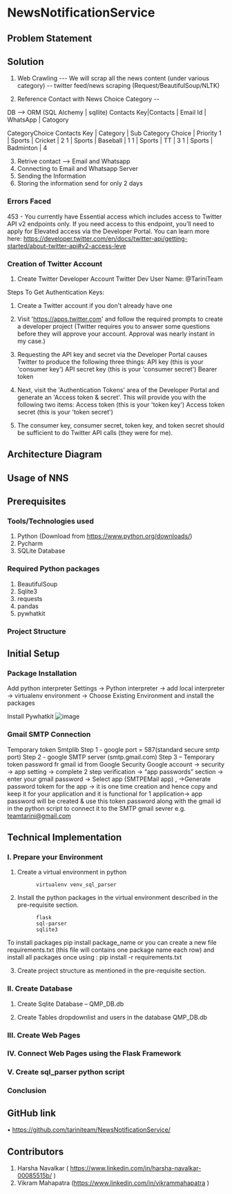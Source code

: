 # NewsNotificationService
## **Problem Statement**



## **Solution**

1) Web Crawling --- We will scrap all the news content (under various category) -- twitter feed/news scraping (Request/BeautifulSoup/NLTK)

2) Reference Contact with News Choice Category -- 

DB --> ORM (SQL Alchemy | sqllite)
Contacts 
Key|Contacts | Email Id | WhatsApp | Catogory 

CategoryChoice
Contacts Key | Category | Sub Category Choice | Priority 
1 | Sports | Cricket | 2
1 | Sports | Baseball | 1
1 | Sports | TT | 3
1 | Sports | Badminton | 4


3) Retrive contact --> Email and Whatsapp 
4) Connecting to Email and Whatsapp Server 
5) Sending the Information 
6) Storing the information send for only 2 days 

### Errors Faced 

453 - You currently have Essential access which includes access to Twitter API v2 endpoints only. If you need access to this endpoint, you’ll need to apply for Elevated access via the Developer Portal. You can learn more here: https://developer.twitter.com/en/docs/twitter-api/getting-started/about-twitter-api#v2-access-leve


### Creation of Twitter Account 

1) Create Twitter Developer Account
Twitter Dev User Name: @TariniTeam

Steps To Get Authentication Keys:
1) Create a Twitter account if you don't already have one
2) Visit 'https://apps.twitter.com' and follow the required prompts to create a developer project (Twitter requires you to    answer some questions before they will approve your account. Approval was nearly instant in my case.)
3) Requesting the API key and secret via the Developer Portal causes Twitter to produce the following three things:
   API key (this is your 'consumer key')
   API secret key (this is your 'consumer secret')
   Bearer token
4) Next, visit the 'Authentication Tokens' area of the Developer Portal and generate an 'Access token & secret'. This will    provide you with the following two items:
   Access token (this is your 'token key')
   Access token secret (this is your 'token secret')

5) The consumer key, consumer secret, token key, and token secret should be sufficient to do Twitter API calls (they were    for me).





## **Architecture Diagram**



## **Usage of NNS**




## **Prerequisites**


### Tools/Technologies used


1.	Python (Download from https://www.python.org/downloads/)
2.	Pycharm
3.	SQLite Database


### Required Python packages

1.	BeautifulSoup
2.	Sqlite3
3.	requests
4. pandas
5. pywhatkit


### Project Structure

## **Initial Setup**

### **Package Installation**

Add python interpreter 
Settings -> Python interpreter -> add local interpreter -> virtualenv environment -> Choose Existing Environment and install the packages 

Install Pywhatkit 
![image](https://user-images.githubusercontent.com/40171616/235209586-cebf6278-e305-446a-839b-9ff5c2ef4d7c.png)



### **Gmail SMTP Connection**
Temporary token 
Smtplib 
Step 1 -  google port = 587(standard secure smtp port)
Step 2  - google SMTP server (smtp.gmail.com)
Step 3 – Temporary token password fr gmail id  from Google Security 
Google account -> security -> app setting -> complete 2 step verification -> “app passwords” section -> enter your gmail password -> Select app (SMTPEMail app) , ->Generate password tokem for the app -> it is one time creation and hence copy and keep it for your application and it is functional for 1 application->  app password will be  created & use this token password along with the gmail id  in the python script to connect it to the SMTP gmail sevrer 
e.g. teamtarini@gmail.com


## **Technical Implementation**


### I.	Prepare your Environment


1.	Create a virtual environment in python 

              virtualenv venv_sql_parser


2.	Install the python packages in the virtual environment described in the pre-requisite section.

              flask
              sql-parser
              sqlite3

To install packages pip install package_name or you can create a new file requirements.txt (this file will contains one package name each row) and install all packages once using : pip install -r requirements.txt
 
 
3.	Create project structure as mentioned in the pre-requisite section.


### II.	Create Database


1.	Create Sqlite Database – QMP_DB.db

 
2.	Create Tables dropdownlist and users in the database QMP_DB.db
 

### III.	Create Web Pages


 
 


### IV.	Connect Web Pages using the Flask Framework



### V.	Create sql_parser python script



### **Conclusion**



## **GitHub link**

•	https://github.com/tariniteam/NewsNotificationService/

## **Contributors**

1.	Harsha Navalkar ( https://www.linkedin.com/in/harsha-navalkar-00085515b/ )
2.	Vikram Mahapatra (https://www.linkedin.com/in/vikrammahapatra  )

